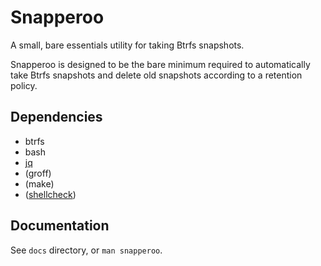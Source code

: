 # Snapperoo

A small, bare essentials utility for taking Btrfs snapshots.

Snapperoo is designed to be the bare minimum required to automatically take Btrfs snapshots and delete old snapshots according to a retention policy.

## Dependencies

- btrfs
- bash
- [jq](https://stedolan.github.io/jq/)
- (groff)
- (make)
- ([shellcheck](https://github.com/koalaman/shellcheck))

## Documentation

See `docs` directory, or `man snapperoo`.
